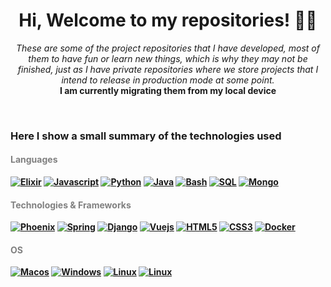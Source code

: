 <h1 align="center">Hi, Welcome to my repositories! ✌🏻</h1>

<p align="center">
    <i>
        These are some of the project repositories that I have developed, most of them to have fun or learn new things, which is why they may not be finished, just as I have private repositories where we store projects that I intend to release in production mode at some point.
    </i>
    </br>
    <b>I am currently migrating them from my local device<b>
</p>
</br>

### Here I show a small summary of the technologies used

<h4 style="color:grey;">Languages</h4>

[![Elixir](https://img.shields.io/badge/Elixir-004C7F?style=flat-square&logo=elixir&logoColor=white)](https://github.com/deriannavy)
[![Javascript](https://img.shields.io/badge/javascript-004C7F?style=flat-square&logo=javascript&logoColor=white)](https://github.com/deriannavy)
[![Python](https://img.shields.io/badge/python-004C7F?style=flat-square&logo=python&logoColor=white)](https://github.com/deriannavy)
[![Java](https://img.shields.io/badge/java-004C7F?style=flat-square&logo=coffeescript)](https://github.com/deriannavy)
[![Bash](https://img.shields.io/badge/bash-004C7F?style=flat-square&logo=gnu-bash&logoColor=white)](https://github.com/deriannavy)
[![SQL](https://img.shields.io/badge/sql-004C7F?style=flat-square&logo=postgresql&logoColor=white)](https://github.com/deriannavy)
[![Mongo](https://img.shields.io/badge/Mongodb-004C7F?style=flat-square&logo=mongodb&logoColor=white)](https://github.com/deriannavy)

<h4 style="color:grey;">Technologies & Frameworks</h4>

[![Phoenix](https://img.shields.io/badge/Phoenix-089657?style=flat-square&logo=elixir)](https://github.com/deriannavy)
[![Spring](https://img.shields.io/badge/Spring-089657?style=flat-square&logo=Spring&logoColor=white)](https://github.com/deriannavy)
[![Django](https://img.shields.io/badge/Django-089657?style=flat-square&logo=django)](https://github.com/deriannavy)
[![Vuejs](https://img.shields.io/badge/Vue-089657?style=flat-square&logo=vuedotjs&logoColor=white)](https://github.com/deriannavy)
[![HTML5](https://img.shields.io/badge/HTML5-089657?style=flat-square&logo=html5&logoColor=white)](https://hub.docker.com/u/deriannavy)
[![CSS3](https://img.shields.io/badge/CSS3-089657?style=flat-square&logo=css3)](https://hub.docker.com/u/deriannavy)
[![Docker](https://img.shields.io/badge/docker-089657?style=flat-square&logo=docker&logoColor=white)](https://hub.docker.com/u/deriannavy)

<h4 style="color:grey;">OS</h4>

[![Macos](https://img.shields.io/badge/MacOs-Personal-962B09?style=flat-square&logo=apple)](https://github.com/deriannavy)
[![Windows](https://img.shields.io/badge/Windows-Work-962B09?style=flat-square&logo=Windows)](https://github.com/deriannavy)
[![Linux](https://img.shields.io/badge/Ubuntu-Hobbies-962B09?style=flat-square&logo=Ubuntu&logoColor=white)](https://github.com/deriannavy)
[![Linux](https://img.shields.io/badge/ubuntu-server-962B09?style=flat-square&logo=Ubuntu&logoColor=white)](https://github.com/deriannavy)
